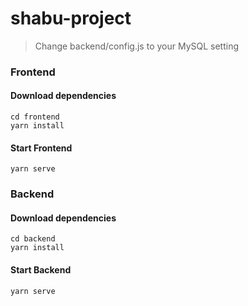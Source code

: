 # shabu-project

> Change backend/config.js to your MySQL setting

### Frontend

#### Download dependencies
```
cd frontend
yarn install
```
#### Start Frontend
```
yarn serve
```

### Backend

#### Download dependencies
```
cd backend
yarn install
```
#### Start Backend
```
yarn serve
```

